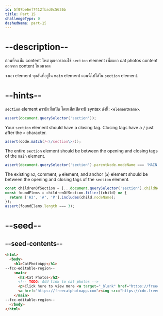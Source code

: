```yaml
---
id: 5f07be6ef7412fbad0c5626b
title: Part 15
challengeType: 0
dashedName: part-15
---
```


# --description--

ก่อนที่จะเพิ่ม content ใหม่ คุณควรลองใช้ `section` element เพื่อแยก cat photos content ออกจาก content ในอนาคต

จงเอา element ทุกอันที่อยู่ใน `main` element ตอนนี้ไปใส่ใน `section` element.

# --hints--

 `section` element ควรมีแท็กเปิด โดยแท็กเปิดจะมี  syntax ดังนี้: `<elementName>`.

```js
assert(document.querySelector('section'));
```

Your `section` element should have a closing tag. Closing tags have a `/` just after the `<` character.

```js
assert(code.match(/<\/section\>/));
```

The entire `section` element should be between the opening and closing tags of the `main` element.

```js
assert(document.querySelector('section').parentNode.nodeName === 'MAIN');
```

The existing `h2`, comment, `p` element, and anchor (`a`) element should be between the opening and closing tags of the `section` element.

```js
const childrenOfSection = [...document.querySelector('section').childNodes];
const foundElems = childrenOfSection.filter((child) => {
  return ['H2', 'A', 'P'].includes(child.nodeName);
});
assert(foundElems.length === 3);
```

# --seed--

## --seed-contents--

```html
<html>
  <body>
    <h1>CatPhotoApp</h1>
--fcc-editable-region--
    <main>
      <h2>Cat Photos</h2>
      <!-- TODO: Add link to cat photos -->
      <p>Click here to view more <a target="_blank" href="https://freecatphotoapp.com">cat photos</a>.</p>
      <a href="https://freecatphotoapp.com"><img src="https://cdn.freecodecamp.org/curriculum/cat-photo-app/relaxing-cat.jpg" alt="A cute orange cat lying on its back."></a>
    </main>
--fcc-editable-region--
  </body>
</html>
```

